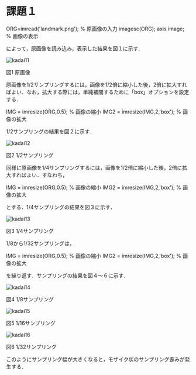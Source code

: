 # 課題１

ORG=imread('landmark.png'); % 原画像の入力
imagesc(ORG); axis image; % 画像の表示

によって，原画像を読み込み，表示した結果を図１に示す．

![kadai11](https://user-images.githubusercontent.com/35340807/34880905-4321aa60-f7f5-11e7-8aea-f775f7e11f8f.png)

図1 原画像

原画像を1/2サンプリングするには，画像を1/2倍に縮小した後，2倍に拡大すればよい．なお，拡大する際には，単純補間するために「box」オプションを設定する．

IMG = imresize(ORG,0.5); % 画像の縮小
IMG2 = imresize(IMG,2,'box'); % 画像の拡大

1/2サンプリングの結果を図２に示す．

![kadai12](https://user-images.githubusercontent.com/35340807/34881249-5dec0bc8-f7f6-11e7-992d-92075734a55b.png)

図2 1/2サンプリング

同様に原画像を1/4サンプリングするには，画像を1/2倍に縮小した後，2倍に拡大すればよい．すなわち，

IMG = imresize(ORG,0.5); % 画像の縮小
IMG2 = imresize(IMG,2,'box'); % 画像の拡大

とする．1/4サンプリングの結果を図３に示す．

![kadai13](https://user-images.githubusercontent.com/35340807/34881238-5c34fa60-f7f6-11e7-920d-af161800956d.png)

図3 1/4サンプリング

1/8から1/32サンプリングは，

IMG = imresize(ORG,0.5); % 画像の縮小
IMG2 = imresize(IMG,2,'box'); % 画像の拡大

を繰り返す．サンプリングの結果を図４～６に示す．

![kadai14](https://user-images.githubusercontent.com/35340807/34881239-5c62efba-f7f6-11e7-8e31-747598d0065f.png)

図4 1/8サンプリング

![kadai15](https://user-images.githubusercontent.com/35340807/34881240-5c895e48-f7f6-11e7-9151-c69956ac2260.png)

図5 1/16サンプリング

![kadai16](https://user-images.githubusercontent.com/35340807/34881241-5cb0a200-f7f6-11e7-8445-8c2dfd69213d.png)

図6 1/32サンプリング

このようにサンプリング幅が大きくなると，モザイク状のサンプリング歪みが発生する．
